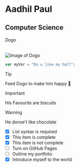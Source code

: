 # Aadhil Paul

## Computer Science

###### Dogo  

![Image of Dogo](https://i.pinimg.com/736x/b1/e1/de/b1e1dece252c7e9699d9b211b691fda5.jpg)


``` javascript
var myVar = "Do u like my hat?";
```


> [!TIP]
> Feed Dogo to make him happy :dog:

> [!IMPORTANT]
> His Favourite are biscuits

> [!WARNING]
> He donse't like chocolate

- [x] List syntax is required
- [x] This item is complete
- [x] This item is not complete
- [ ] Turn on GitHub Pages
- [ ] Outline my portfolio
- [x] Introduce myself to the world
